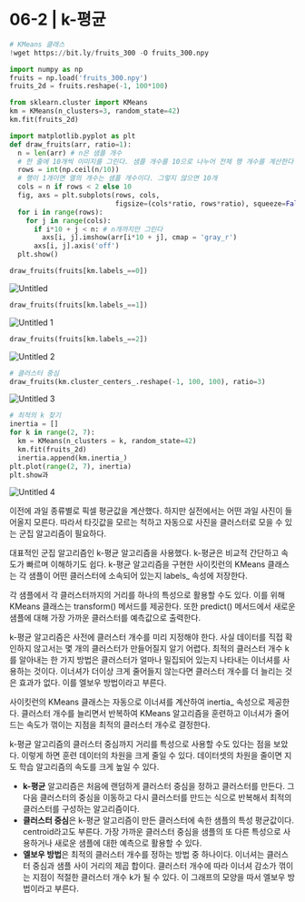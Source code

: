 # 06-2 | k-평균

```python
# KMeans 클래스
!wget https://bit.ly/fruits_300 -O fruits_300.npy

import numpy as np
fruits = np.load('fruits_300.npy')
fruits_2d = fruits.reshape(-1, 100*100)

from sklearn.cluster import KMeans
km = KMeans(n_clusters=3, random_state=42)
km.fit(fruits_2d)

import matplotlib.pyplot as plt
def draw_fruits(arr, ratio=1):
  n = len(arr) # n은 샘플 개수
  # 한 줄에 10개씩 이미지를 그린다. 샘플 개수를 10으로 나누어 전체 행 개수를 계산한다
  rows = int(np.ceil(n/10))
  # 행이 1개이면 열의 개수는 샘플 개수이다. 그렇지 않으면 10개
  cols = n if rows < 2 else 10
  fig, axs = plt.subplots(rows, cols,
                          figsize=(cols*ratio, rows*ratio), squeeze=False)
  for i in range(rows):
    for j in range(cols):
      if i*10 + j < n: # n개까지만 그린다
        axs[i, j].imshow(arr[i*10 + j], cmap = 'gray_r')
      axs[i, j].axis('off')
  plt.show()

draw_fruits(fruits[km.labels_==0])
```
![Untitled](https://user-images.githubusercontent.com/87055471/128161256-af53f9ee-2166-445f-8b91-538f9d0a0f91.png)


```python
draw_fruits(fruits[km.labels_==1])
```

![Untitled 1](https://user-images.githubusercontent.com/87055471/128161281-cbc549c7-426b-4469-a51e-08c15983cd96.png)


```python
draw_fruits(fruits[km.labels_==2])
```

![Untitled 2](https://user-images.githubusercontent.com/87055471/128161295-fc505675-9740-422d-b6c5-5dcb75b3f1c2.png)


```python
# 클러스터 중심
draw_fruits(km.cluster_centers_.reshape(-1, 100, 100), ratio=3)
```

![Untitled 3](https://user-images.githubusercontent.com/87055471/128161317-07712b43-78d7-45c5-800e-06373779e5c4.png)


```python
# 최적의 k 찾기
inertia = []
for k in range(2, 7):
  km = KMeans(n_clusters = k, random_state=42)
  km.fit(fruits_2d)
  inertia.append(km.inertia_)
plt.plot(range(2, 7), inertia)
plt.show과
```

![Untitled 4](https://user-images.githubusercontent.com/87055471/128161331-c6a6baa3-e20c-44b3-8ffa-1f3b52a3d253.png)


이전에 과일 종류별로 픽셀 평균값을 계산했다. 하지만 실전에서는 어떤 과일 사진이 들어올지 모른다. 따라서 타깃값을 모르는 척하고 자동으로 사진을 클러스터로 모을 수 있는 군집 알고리즘이 필요하다.

대표적인 군집 알고리즘인 k-평균 알고리즘을 사용했다. k-평균은 비교적 간단하고 속도가 빠르며 이해하기도 쉽다. k-평균 알고리즘을 구현한 사이킷런의 KMeans 클래스는 각 샘플이 어떤 클러스터에 소속되어 있는지 labels_ 속성에 저장한다.

각 샘플에서 각 클러스터까지의 거리를 하나의 특성으로 활용할 수도 있다. 이를 위해 KMeans 클래스는 transform() 메서드를 제공한다. 또한 predict() 메서드에서 새로운 샘플에 대해 가장 가까운 클러스터를 예측값으로 출력한다.

k-평균 알고리즘은 사전에 클러스터 개수를 미리 지정해야 한다. 사실 데이터를 직접 확인하지 않고서는 몇 개의 클러스터가 만들어질지 알기 어렵다. 최적의 클러스터 개수 k를 알아내는 한 가지 방법은 클러스터가 얼마나 밀집되어 있는지 나타내는 이너셔를 사용하는 것이다. 이너셔가 더이상 크게 줄어들지 않는다면 클러스터 개수를 더 늘리는 것은 효과가 없다. 이를 엘보우 방법이라고 부른다.

사이킷런의 KMeans 클래스는 자동으로 이너셔를 계산하여 inertia_ 속성으로 제공한다. 클러스터 개수를 늘리면서 반복하여 KMeans 알고리즘을 훈련하고 이너셔가 줄어드는 속도가 꺾이는 지점을 최적의 클러스터 개수로 결정한다.

k-평균 알고리즘의 클러스터 중심까지 거리를 특성으로 사용할 수도 있다는 점을 보았다. 이렇게 하면 훈련 데이터의 차원을 크게 줄일 수 있다. 데이터셋의 차원을 줄이면 지도 학습 알고리즘의 속도를 크게 높일 수 있다.

- **k-평균** 알고리즘은 처음에 랜덤하게 클러스터 중심을 정하고 클러스터를 만든다. 그다음 클러스터의 중심을 이동하고 다시 클러스터를 만드는 식으로 반복해서 최적의 클러스터를 구성하는 알고리즘이다.
- **클러스터 중심**은 k-평균 알고리즘이 만든 클러스터에 속한 샘플의 특성 평균값이다. centroid라고도 부른다. 가장 가까운 클러스터 중심을 샘플의 또 다른 특성으로 사용하거나 새로운 샘플에 대한 예측으로 활용할 수 있다.
- **엘보우 방법**은 최적의 클러스터 개수를 정하는 방법 중 하나이다. 이너셔는 클러스터 중심과 샘플 사이 거리의 제곱 합이다. 클러스터 개수에 따라 이너셔 감소가 꺾이는 지점이 적절한 클러스터 개수 k가 될 수 있다. 이 그래프의 모양을 따서 엘보우 방법이라고 부른다.
